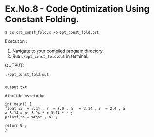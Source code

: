 # Ex.No.8 - Code Optimization Using Constant Folding.

```
$ cc opt_const_fold.c -o opt_const_fold.out
```

Execution :

1. Navigate to your compiled program directory.
2. Run `./opt_const_fold.out` in terminal.

OUTPUT:


`./opt_const_fold.out`
```
```

`output.txt`

```
#include <stdio.h> 

int main() { 
float pi  = 3.14 , r  = 2.0 , a   = 3.14 , r  = 2.0 , a  
a 3.14 = pi 3.14 * r 3.14 * r ; 
printf("a = %f\n" , a) ; 

return 0 ; 
} 
```